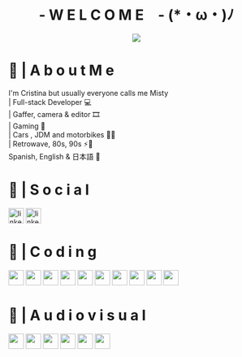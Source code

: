 <h1 align= "center"><b> - W E L C O M E　- (*・ω・)ﾉ</b></h1>
<div align="center">
    <img src="https://media0.giphy.com/media/v1.Y2lkPTc5MGI3NjExM2RkNzgxMDc5MDljNjY2YzY1MTU5MGZlNTE5NDBjNzU5ZGY5MzMyZCZjdD1n/KxbHmvL3MGcctzlfdX/giphy.gif">
</div>

<div>
    <h1 align= "left"> 📍 | A b o u t     M e</h1>
</div>

<div>
    <p align= "left">I'm Cristina but usually everyone calls me Misty<br>
    | Full-stack Developer 💻<br>
    | Gaffer, camera & editor ​🎞️<br>
    | Gaming 👾​<br>
    | Cars , JDM and motorbikes 🔰🚗​<br>
    | Retrowave, 80s, 90s ⚡📼​<br>
    Spanish, English & 日本語 💬
    ​</p>
</div>
    
<div>
<h1 align= "left"> 👤 | S o c i a l</h1>
    <a href="https://www.linkedin.com/in/cristina-l-165a9218a/" target="blank"><img align="center" src="https://cdn-icons-png.flaticon.com/512/174/174857.png" alt="linkedin" height="30" width="30" /></a>
    <a href="https://christine-lopez.vercel.app" target="blank"><img align="center" src="https://cdn.discordapp.com/attachments/701164137081733201/1098148665790562314/www.png" alt="linkedin" height="30" /></a>
</div>

<div>
    <h1 align= "left"> 🚀 | C o d i n g</h1>
    <img src="https://img.icons8.com/color/256/html-5.png" height="30px" width="30px"/>
    <img src="https://img.icons8.com/stickers/256/css3.png" height="30px" width="30px"/>
    <img src="https://img.icons8.com/color/256/javascript--v1.png" height="30px" width="30px"/>
    <img src="https://img.icons8.com/color/256/java-coffee-cup-logo.png" height="30px" width="30px"/>
    <img src="https://img.icons8.com/color/256/react-native.png" height="30px" width="30px"/>
    <img src="https://img.icons8.com/fluency/256/node-js.png" height="30px" width="30px"/>
    <img src="https://img.icons8.com/external-tal-revivo-shadow-tal-revivo/256/external-mongodb-a-cross-platform-document-oriented-database-program-logo-shadow-tal-revivo.png" height="30px" width="30px"/>
    <img src="https://img.icons8.com/color/256/git.png" height="30px" width="30px"/>
    <img src="https://img.icons8.com/color/256/sass.png" height="30px" width="30px"/>
    <img src="https://img.icons8.com/office/256/java-eclipse.png" height="30px" width="30px"/>
</div>

<div>
<h1 align= "left"> 🎥 | A u d i o v i s u a l</h1>
  <img src="https://img.icons8.com/color/256/adobe-photoshop.png" height="30px" width="30px"/>
    <img src="https://img.icons8.com/color/256/adobe-lightroom.png" height="30px" width="30px"/>
    <img src="https://img.icons8.com/color/256/adobe-premiere-pro.png" height="30px" width="30px"/>
    <img src="https://img.icons8.com/color/256/adobe-media-encoder.png" height="30px" width="30px"/>
    <img src="https://cdn.icon-icons.com/icons2/313/PNG/512/AvidMedia_34268.png" height="30px" width="30px"/>
    <img src="https://img.icons8.com/color/256/davinci-resolve.png" height="30px" width="30px"/>
</div>
